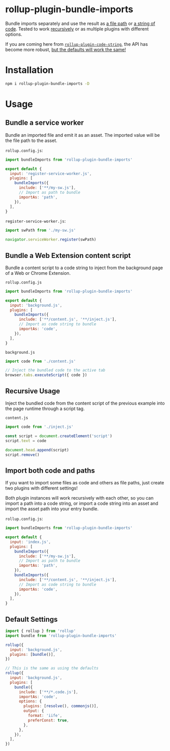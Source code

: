 # rollup-plugin-bundle-imports

Bundle imports separately and use the result as [a file path](https://github.com/bumble-org/rollup-plugin-bundle-imports#bundle-a-service-worker) or [a string of code](https://github.com/bumble-org/rollup-plugin-bundle-imports#bundle-a-web-extension-content-script). Tested to work [recursively](https://github.com/bumble-org/rollup-plugin-bundle-imports#recursive-usage) or as multiple plugins with different options.

If you are coming here from [`rollup-plugin-code-string`](https://www.npmjs.com/package/rollup-plugin-code-string), the API has become more robust, [but the defaults will work the same!](https://github.com/bumble-org/rollup-plugin-bundle-imports#default-settings)

# Installation

```sh
npm i rollup-plugin-bundle-imports -D
```

# Usage

## Bundle a service worker

Bundle an imported file and emit it as an asset. The imported value will be the file path to the asset.

`rollup.config.js`:

```js
import bundleImports from 'rollup-plugin-bundle-imports'

export default {
  input: 'register-service-worker.js',
  plugins: [
    bundleImports({
      include: ['**/my-sw.js'],
      // Import as path to bundle
      importAs: 'path',
    }),
  ],
}
```

`register-service-worker.js`:

```js
import swPath from './my-sw.js'

navigator.serviceWorker.register(swPath)
```

## Bundle a Web Extension content script

Bundle a content script to a code string to inject from the background page of a Web or Chrome Extension.

`rollup.config.js`

```js
import bundleImports from 'rollup-plugin-bundle-imports'

export default {
  input: 'background.js',
  plugins: [
    bundleImports({
      include: ['**/content.js', '**/inject.js'],
      // Import as code string to bundle
      importAs: 'code',
    }),
  ],
}
```

`background.js`

```js
import code from './content.js'

// Inject the bundled code to the active tab
browser.tabs.executeScript({ code })
```

## Recursive Usage

Inject the bundled code from the content script of the previous example into the page runtime through a script tag.

`content.js`

```js
import code from './inject.js'

const script = document.createElement('script')
script.text = code

document.head.append(script)
script.remove()
```

## Import both code and paths

If you want to import some files as code and others as file paths, just create two plugins with different settings!

Both plugin instances will work recursively with each other, so you can import a path into a code string, or import a code string into an asset and import the asset path into your entry bundle.

`rollup.config.js`:

```js
import bundleImports from 'rollup-plugin-bundle-imports'

export default {
  input: 'index.js',
  plugins: [
    bundleImports({
      include: ['**/my-sw.js'],
      // Import as path to bundle
      importAs: 'path',
    }),
    bundleImports({
      include: ['**/content.js', '**/inject.js'],
      // Import as code string to bundle
      importAs: 'code',
    }),
  ],
}
```

## Default Settings

```js
import { rollup } from 'rollup'
import bundle from 'rollup-plugin-bundle-imports'

rollup({
  input: 'background.js',
  plugins: [bundle()],
})

// This is the same as using the defaults
rollup({
  input: 'background.js',
  plugins: [
    bundle({
      include: ['**/*.code.js'],
      importAs: 'code',
      options: {
        plugins: [resolve(), commonjs()],
        output: {
          format: 'iife',
          preferConst: true,
        },
      },
    }),
  ],
})
```
